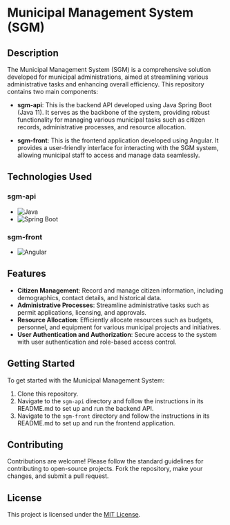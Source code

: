 # Municipal Management System (SGM)

## Description
The Municipal Management System (SGM) is a comprehensive solution developed for municipal administrations, aimed at streamlining various administrative tasks and enhancing overall efficiency. This repository contains two main components:

- **sgm-api**: This is the backend API developed using Java Spring Boot (Java 11). It serves as the backbone of the system, providing robust functionality for managing various municipal tasks such as citizen records, administrative processes, and resource allocation.

- **sgm-front**: This is the frontend application developed using Angular. It provides a user-friendly interface for interacting with the SGM system, allowing municipal staff to access and manage data seamlessly.

## Technologies Used

### sgm-api
- ![Java](https://img.shields.io/badge/Java-11-orange?style=for-the-badge&logo=java)
- ![Spring Boot](https://img.shields.io/badge/Spring%20Boot-2.5.4-brightgreen?style=for-the-badge&logo=spring)

### sgm-front
- ![Angular](https://img.shields.io/badge/Angular-12.2.9-red?style=for-the-badge&logo=angular)

## Features
- **Citizen Management**: Record and manage citizen information, including demographics, contact details, and historical data.
- **Administrative Processes**: Streamline administrative tasks such as permit applications, licensing, and approvals.
- **Resource Allocation**: Efficiently allocate resources such as budgets, personnel, and equipment for various municipal projects and initiatives.
- **User Authentication and Authorization**: Secure access to the system with user authentication and role-based access control.

## Getting Started
To get started with the Municipal Management System:

1. Clone this repository.
2. Navigate to the `sgm-api` directory and follow the instructions in its README.md to set up and run the backend API.
3. Navigate to the `sgm-front` directory and follow the instructions in its README.md to set up and run the frontend application.

## Contributing
Contributions are welcome! Please follow the standard guidelines for contributing to open-source projects. Fork the repository, make your changes, and submit a pull request.

## License
This project is licensed under the [MIT License](LICENSE).
